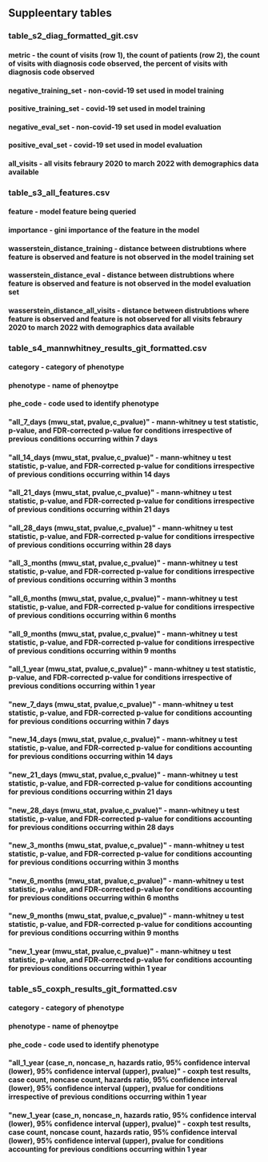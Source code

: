 ## Suppleentary tables
### table_s2_diag_formatted_git.csv	
#### metric - the count of visits (row 1), the count of patients (row 2), the count of visits with diagnosis code observed, the percent of visits with diagnosis code observed 
#### negative_training_set - non-covid-19 set used in model training
#### positive_training_set - covid-19 set used in model training
#### negative_eval_set - non-covid-19 set used in model evaluation
#### positive_eval_set - covid-19 set used in model evaluation
#### all_visits - all visits febraury 2020 to march 2022 with demographics data available
###
### table_s3_all_features.csv
#### feature - model feature being queried
#### importance - gini importance of the feature in the model
#### wasserstein_distance_training - distance between distrubtions where feature is observed and feature is not observed in the model training set
#### wasserstein_distance_eval - distance between distrubtions where feature is observed and feature is not observed in the model evaluation set
#### wasserstein_distance_all_visits - distance between distrubtions where feature is observed and feature is not observed for all visits febraury 2020 to march 2022 with demographics data available
###
### table_s4_mannwhitney_results_git_formatted.csv
#### category - category of phenotype
#### phenotype - name of phenoytpe
#### phe_code - code used to identify phenotype
#### "all_7_days (mwu_stat, pvalue,c_pvalue)" - mann-whitney u test statistic, p-value, and FDR-corrected p-value for conditions irrespective of previous conditions occurring within 7 days
#### "all_14_days (mwu_stat, pvalue,c_pvalue)" - mann-whitney u test statistic, p-value, and FDR-corrected p-value for conditions irrespective of previous conditions occurring within 14 days
#### "all_21_days (mwu_stat, pvalue,c_pvalue)" - mann-whitney u test statistic, p-value, and FDR-corrected p-value for conditions irrespective of previous conditions occurring within 21 days
#### "all_28_days (mwu_stat, pvalue,c_pvalue)" - mann-whitney u test statistic, p-value, and FDR-corrected p-value for conditions irrespective of previous conditions occurring within 28 days
#### "all_3_months (mwu_stat, pvalue,c_pvalue)" - mann-whitney u test statistic, p-value, and FDR-corrected p-value for conditions irrespective of previous conditions occurring within 3 months
#### "all_6_months (mwu_stat, pvalue,c_pvalue)" - mann-whitney u test statistic, p-value, and FDR-corrected p-value for conditions irrespective of previous conditions occurring within 6 months
#### "all_9_months (mwu_stat, pvalue,c_pvalue)" - mann-whitney u test statistic, p-value, and FDR-corrected p-value for conditions irrespective of previous conditions occurring within 9 months
#### "all_1_year (mwu_stat, pvalue,c_pvalue)" - mann-whitney u test statistic, p-value, and FDR-corrected p-value for conditions irrespective of previous conditions occurring within 1 year
#### "new_7_days (mwu_stat, pvalue,c_pvalue)" - mann-whitney u test statistic, p-value, and FDR-corrected p-value for conditions accounting for previous conditions occurring within 7 days
#### "new_14_days (mwu_stat, pvalue,c_pvalue)" - mann-whitney u test statistic, p-value, and FDR-corrected p-value for conditions accounting for previous conditions occurring within 14 days
#### "new_21_days (mwu_stat, pvalue,c_pvalue)" - mann-whitney u test statistic, p-value, and FDR-corrected p-value for conditions accounting for previous conditions occurring within 21 days
#### "new_28_days (mwu_stat, pvalue,c_pvalue)" - mann-whitney u test statistic, p-value, and FDR-corrected p-value for conditions accounting for previous conditions occurring within 28 days
#### "new_3_months (mwu_stat, pvalue,c_pvalue)" - mann-whitney u test statistic, p-value, and FDR-corrected p-value for conditions accounting for previous conditions occurring within 3 months
#### "new_6_months (mwu_stat, pvalue,c_pvalue)" - mann-whitney u test statistic, p-value, and FDR-corrected p-value for conditions accounting for previous conditions occurring within 6 months
#### "new_9_months (mwu_stat, pvalue,c_pvalue)" - mann-whitney u test statistic, p-value, and FDR-corrected p-value for conditions accounting for previous conditions occurring within 9 months
#### "new_1_year (mwu_stat, pvalue,c_pvalue)" - mann-whitney u test statistic, p-value, and FDR-corrected p-value for conditions accounting for previous conditions occurring within 1 year
###
### table_s5_coxph_results_git_formatted.csv 
#### category - category of phenotype
#### phenotype - name of phenoytpe
#### phe_code - code used to identify phenotype
#### "all_1_year (case_n, noncase_n, hazards ratio, 95% confidence interval (lower), 95% confidence interval (upper), pvalue)" - coxph test results, case count, noncase count, hazards ratio,  95% confidence interval (lower), 95% confidence interval (upper), pvalue for conditions irrespective of previous conditions occurring within 1 year
#### "new_1_year (case_n, noncase_n, hazards ratio, 95% confidence interval (lower), 95% confidence interval (upper), pvalue)" - coxph test results, case count, noncase count, hazards ratio,  95% confidence interval (lower), 95% confidence interval (upper), pvalue for conditions accounting for previous conditions occurring within 1 year
